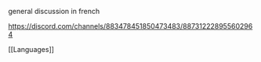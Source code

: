 general discussion in french

https://discord.com/channels/883478451850473483/887312228955602964

[[Languages]]